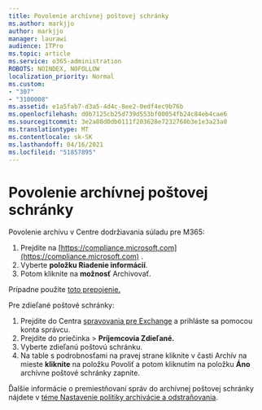```yaml
---
title: Povolenie archívnej poštovej schránky
ms.author: markjjo
author: markjjo
manager: laurawi
audience: ITPro
ms.topic: article
ms.service: o365-administration
ROBOTS: NOINDEX, NOFOLLOW
localization_priority: Normal
ms.custom:
- "307"
- "3100008"
ms.assetid: e1a5fab7-d3a5-4d4c-8ee2-0edf4ec9b76b
ms.openlocfilehash: d0b7125cb25d739d553bf00054fb24c84eb4cae6
ms.sourcegitcommit: 3e2a80d0db0111f203628e7232760b3e1e3a23a0
ms.translationtype: MT
ms.contentlocale: sk-SK
ms.lasthandoff: 04/16/2021
ms.locfileid: "51857895"
---
```

# <a name="enable-an-archive-mailbox"></a>Povolenie archívnej poštovej schránky

Povolenie archívu v Centre dodržiavania súladu pre M365:

1. Prejdite na [https://compliance.microsoft.com](https://compliance.microsoft.com) .
2. Vyberte **položku Riadenie informácií**.
3. Potom kliknite na **možnosť** Archivovať.

Prípadne použite [toto prepojenie.](https://sip.compliance.microsoft.com/informationgovernance?viewid=archive)  

Pre zdieľané poštové schránky:

1. Prejdite do Centra [spravovania pre Exchange](https://outlook.office365.com/ecp) a prihláste sa pomocou konta správcu.
2. Prejdite do priečinka  >  **Príjemcovia Zdieľané.**
3. Vyberte zdieľanú poštovú schránku.
4. Na table s podrobnosťami na pravej strane kliknite v časti Archív na mieste **kliknite** na položku Povoliť a potom kliknutím na položku **Áno** archívne poštové schránky zapnite.

Ďalšie informácie o premiestňovaní správ do archívnej poštovej schránky nájdete v [téme Nastavenie politiky archivácie a odstraňovania](https://docs.microsoft.com//office365/securitycompliance/set-up-an-archive-and-deletion-policy-for-mailboxes).
